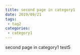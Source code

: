 ```yaml
---
title: second page in category1
date: 2019/09/21
tags:
 - tag2
categories:
 - category1
---
```


second page in category1
test5